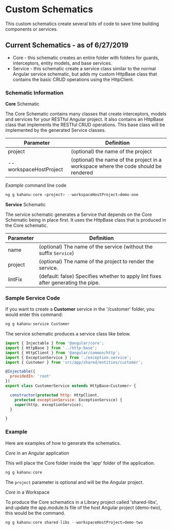 # Custom Schematics

This custom schematics create several bits of code to save time building components or services.

## Current Schematics - as of 6/27/2019
+ Core - this schematic creates an entire folder with folders for guards, interceptors, entity models, and base services.
+ Service - this schematic create a service class similar to the normal Angular service schematic, but adds my custom HttpBase class that contains the basic CRUD operations using the HttpClient.

### Schematic Information

**Core** Schematic

The Core Schematic contains many classes that create interceptors, models and services for your RESTful Angular project.  It also contains an HttpBase class that implements the RESTful CRUD operations. This base class will be implemented by the generated Service classes.

| Parameter | Definition |
|---|---|
| project | (optional) the name of the project |
| -- workspaceHostProject | (optional) the name of the project in a workspace where the code should be rendered |

*Example* command line code

```javascript
ng g kahanu:core <project> --workspaceHostProject=demo-one
```

**Service** Schematic

The service schematic generates a Service that depends on the Core Schematic being in place first.  It uses the HttpBase class that is produced in the Core schematic.

| Parameter | Definition |
|---|---|
| name | (optional) The name of the service (without the suffix `Service`) |
| project | (optional) The name of the project to render the service. |
| lintFix | (default: false) Specifies whether to apply lint fixes after generating the pipe. |

### Sample Service Code

If you want to create a **Customer** service in the '/customer' folder, you would enter this command:

```javascript
ng g kahanu:service Customer
```

The service schematic produces a service class like below.

```javascript
import { Injectable } from '@angular/core';
import { HttpBase } from '../http-base';
import { HttpClient } from '@angular/common/http';
import { ExceptionService } from './exception.service';
import { Customer } from 'src/app/shared/entities/customer';

@Injectable({
  providedIn: 'root'
})
export class CustomerService extends HttpBase<Customer> {

  constructor(protected http: HttpClient,
    protected exceptionService: ExceptionService) {
    super(http, exceptionService);
  }

}

```


### Example 

Here are examples of how to generate the schematics.

*Core* in an Angular application

This will place the Core folder inside the 'app' folder of the application.

```javascript
ng g kahanu:core
```

The ```project``` parameter is optional and will be the Angular project.


*Core* in a Workspace

To produce the Core schematics in a Library project called 'shared-libs', and update the app.module.ts file of the host Angular project (demo-two), this would be the command.

```javascript
ng g kahanu:core shared-libs --workspaceHostProject=demo-two
```


 
 

